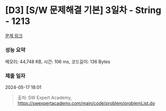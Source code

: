 # [D3] [S/W 문제해결 기본] 3일차 - String - 1213 

[문제 링크](https://swexpertacademy.com/main/code/problem/problemDetail.do?contestProbId=AV14P0c6AAUCFAYi) 

### 성능 요약

메모리: 44,748 KB, 시간: 106 ms, 코드길이: 136 Bytes

### 제출 일자

2024-05-17 18:01



> 출처: SW Expert Academy, https://swexpertacademy.com/main/code/problem/problemList.do